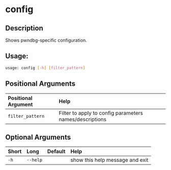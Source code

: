 



# config

## Description


Shows pwndbg-specific configuration.
## Usage:


```bash
usage: config [-h] [filter_pattern]

```
## Positional Arguments

|Positional Argument|Help|
| :--- | :--- |
|`filter_pattern`|Filter to apply to config parameters names/descriptions|

## Optional Arguments

|Short|Long|Default|Help|
| :--- | :--- | :--- | :--- |
|`-h`|`--help`||show this help message and exit|
